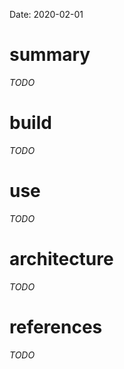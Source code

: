 Date: 2020-02-01

# summary

_TODO_

# build

_TODO_

# use

_TODO_

# architecture

_TODO_

# references

_TODO_